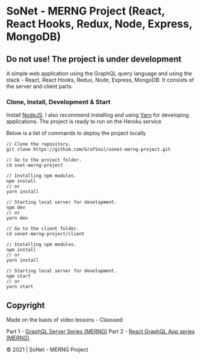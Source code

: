 # SoNet - MERNG Project (React, React Hooks, Redux, Node, Express, MongoDB)

## Do not use! The project is under development

A simple web application using the GraphQL query language and using the stack - React, React Hooks, Redux, Node, Express, MongoDB. It consists of the server and client parts.

<!-- ### Demo
Heroku Hosting - [MCards] -->

### Clone, Install, Development & Start

Install [NodeJS]. I also recommend installing and using [Yarn] for developing applications.
The project is ready to run on the Heroku service

Below is a list of commands to deploy the project locally

```
// Clone the repository.
git clone https://github.com/GrafSoul/sonet-merng-project.git

// Go to the project folder.
cd snet-merng-project

// Installing npm modules.
npm install
// or
yarn install

// Starting local server for development.
npm dev
// or
yarn dev

// Go to the client folder.
cd sonet-merng-project/client

// Installing npm modules.
npm install
// or
yarn install

// Starting local server for development.
npm start
// or
yarn start

```

## Copyright

Made on the basis of video lessons - Classsed:

Part 1 - [GraphQL Server Series (MERNG)]
Part 2 - [React GraphQL App series (MERNG)]

[graphql server series (merng)]: https://www.youtube.com/playlist?list=PLMhAeHCz8S3_CTiWMQhL6YxX7vZ7z84Zo
[react graphql app series (merng)]: https://www.youtube.com/playlist?list=PLMhAeHCz8S3_pgb-j51QnCEhXNj5oyl8n

© 2021 | SoNet - MERNG Project

[nodejs]: https://nodejs.org/
[yarn]: https://yarnpkg.com/

<!-- [snet]: https://**************.herokuapp.com/ -->

